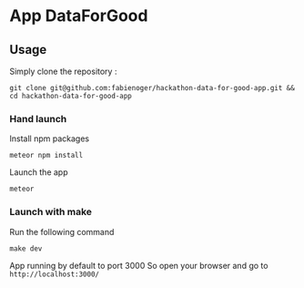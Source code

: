 # App DataForGood

## Usage
Simply clone the repository :
```
git clone git@github.com:fabienoger/hackathon-data-for-good-app.git && cd hackathon-data-for-good-app
```

### Hand launch
Install npm packages
```
meteor npm install
```

Launch the app
```
meteor
```

### Launch with make
Run the following command
```
make dev
```

App running by default to port 3000
So open your browser and go to ```http://localhost:3000/```

